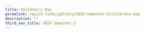 ```yaml
---
title: Children's Day
permalink: /quick-links/gallery/2019-semester-2/childrens-day
description: ""
third_nav_title: 2019 Semester 2
---
```

